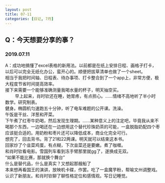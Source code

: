 ```yaml
---
layout: post
title: 07-11
categories: [日记, 7月]
---
```

## Q：今天想要分享的事？
### 2019.07.11
A：成功地搞懂了excel表格的新用法。以前都是在纸上安排日程、画格子打卡，以后可以完全无纸化办公，蛮开心的。顺便把拔草清单也做了一个sheet。  
相当于我把时间轴、日程表、待办事项、打卡整合到了一个app上，非常方便，极大程度节省时间提高效率。  
接下来需要一个能够准确测量我喝水量的杯子，明天抽空买。  
　　
早上起来，肖时钦还在睡，她胃疼，有点担心。……情绪不高地听了半小时数学。研究制表。  
健身。椭圆机匀速跑五十分钟，听了电车难题的公开课。洗澡。  
午饭是干丝、洋葱和芹菜。  
下午煮了红枣牛奶喝，然后发现生理期。……某种意义上的注定吧，毕竟我从来不喝那个东西，一边喝还在一边想用这个替代珍珠奶茶的可能，一盒脱脂奶配四个枣应该挺合适的。用奶粉和枣片还可以降低成本，商业化完全可行。  
想完了，回去背书。背了21和22两课。明天就可以结束这本书。  
回家炒了个韭菜鸡蛋，有点糊，下次韭菜还是要嫩。煮了咖喱。  
和肖时钦看电影。雪国列车看到冻手臂那里就gg了，遂换成无双。  
“如果不能比赛，那就换个舞台”  
什么是替代品，什么是真实？又想起那艘船了  
本来想再看国王的演讲，放映机卡碟，作罢。吃了一盒魔芋粉，帮喻文州调整戏。认识了新朋友。和肖时钦聊了聊性格定位和感情观。写日记睡觉。  
　　
　　
